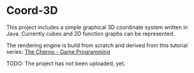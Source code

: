 # Coord-3D
This project includes a simple graphical 3D coordinate system written in Java.
Currently cubes and 2D function graphs can be represented.

The rendering engine is build from scratch and derived from this tutorial series: [The Cherno - Game Programming](https://www.youtube.com/playlist?list=PLlrATfBNZ98eOOCk2fOFg7Qg5yoQfFAdf)

TODO: The project has not been uploaded, yet.
